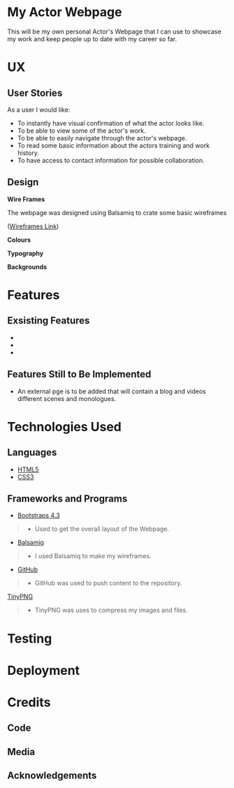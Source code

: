 # My Actor Webpage
This will be my own personal Actor's Webpage that I can use to showcase my work and keep
people up to date with my career so far.

# UX
## User Stories
As a user I would like:

* To instantly have visual confirmation of what the actor looks like.
* To be able to view some of the actor's work.
* To be able to easily navigate through the actor's webpage.
* To read some basic information about the actors training and work history.
* To have access to contact information for possible collaboration.

## Design
  **Wire Frames**
  
  The webpage was designed using 
  Balsamiq to crate some basic 
  wireframes
  
  ([Wireframes Link]())

**Colours**



**Typography**



**Backgrounds**



# Features
## Exsisting Features
*
*
*

## Features Still to Be Implemented
* An external pge is to be added that will contain a blog and 
videos different scenes and monologues.

# Technologies Used
## Languages
* [HTML5](https://en.wikipedia.org/wiki/HTML5)
* [CSS3](https://en.wikipedia.org/wiki/CSS)

## Frameworks and Programs
* [Bootstraps 4.3](https://getbootstrap.com/docs/4.3/getting-started/introduction/)
>- Used to get the overall layout of the Webpage.

* [Balsamiq](https://balsamiq.com/wireframes/?gclid=Cj0KCQiA48j9BRC-ARIsAMQu3WSc14tIkeDZUlWDIVOa-Acbyn1s5XvsJJ6CnWplwD7_WPcgk-C4cTgaAsaNEALw_wcB)
>- I used Balsamiq to make my wireframes.

* [GitHub](https://github.com/)
>- GitHub was used to push content to the repository.

[TinyPNG](https://tinypng.com/)
>- TinyPNG was uses to compress my images and files.
# Testing

# Deployment

# Credits

## Code

## Media

## Acknowledgements